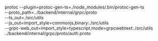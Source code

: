 protoc --plugin=protoc-gen-ts=./node_modules/.bin/protoc-gen-ts \
       --proto_path=../backend/internal/grpc/proto \
       --ts_out=./src/utils \
       --js_out=import_style=commonjs,binary:./src/utils \
       --grpc-web_out=import_style=typescript,mode=grpcwebtext:./src/utils \
       ../backend/internal/grpc/proto/auth.proto